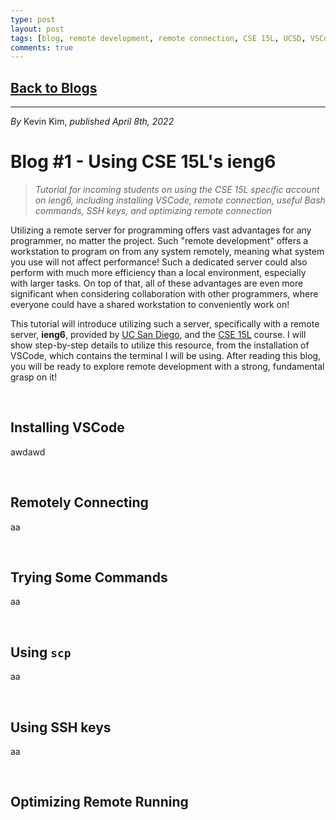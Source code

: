 ```yaml
---
type: post
layout: post
tags: [blog, remote development, remote connection, CSE 15L, UCSD, VSCode]
comments: true
---
```


## [Back to Blogs](/blogs)

---
*By* Kevin Kim, *published April 8th, 2022*
# Blog #1 - Using CSE 15L's ieng6

> *Tutorial for incoming students on using the CSE 15L specific account on ieng6, including installing VSCode, remote connection, useful Bash commands, SSH keys, and optimizing remote connection*


Utilizing a remote server for programming offers vast advantages for any programmer, no matter the project. Such "remote development" offers a workstation to program on from any system remotely, meaning what system you use will not affect performance! Such a dedicated server could also perform with much more efficiency than a local environment, especially with larger tasks. On top of that, all of these advantages are even more significant when considering collaboration with other programmers, where everyone could have a shared workstation to conveniently work on!

This tutorial will introduce utilizing such a server, specifically with a remote server, **ieng6**, provided by [UC San Diego](https://ucsd.edu/), and the [CSE 15L](http://ieng6.ucsd.edu/~cs15x/) course. I will show step-by-step details to utilize this resource, from the installation of VSCode, which contains the terminal I will be using. After reading this blog, you will be ready to explore remote development with a strong, fundamental grasp on it!

&nbsp;
## **Installing VSCode**

awdawd


&nbsp;
## **Remotely Connecting**

aa


&nbsp;
## **Trying Some Commands**

aa


&nbsp;
## **Using `scp`**

aa


&nbsp;
## **Using SSH keys**

aa


&nbsp;
## **Optimizing Remote Running**